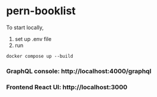 # pern-booklist

To start locally,

1. set up .env file
2. run

```
docker compose up --build
```

### GraphQL console: http://localhost:4000/graphql

### Frontend React UI: http://localhost:3000
